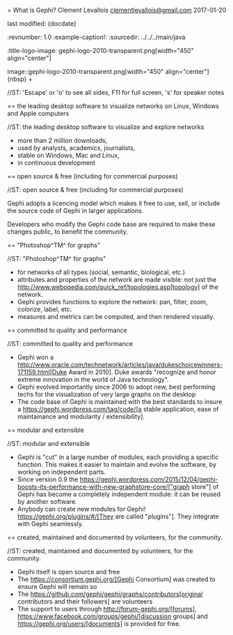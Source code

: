 = What is Gephi?
Clément Levallois <clementlevallois@gmail.com>
2017-01-20

last modified: {docdate}

:revnumber: 1.0
:example-caption!:
:sourcedir: ../../../main/java

:title-logo-image: gephi-logo-2010-transparent.png[width="450" align="center"]

image::gephi-logo-2010-transparent.png[width="450" align="center"]
{nbsp} +

//ST: 'Escape' or 'o' to see all sides, F11 for full screen, 's' for speaker notes

== the leading desktop software to visualize networks on Linux, Windows and Apple computers

//ST: the leading desktop software to visualize and explore networks
- more than 2 million downloads,
- used by analysts, academics, journalists,
- stable on Windows, Mac and Linux,
- in continuous development


== open source & free (including for commercial purposes)

//ST: open source & free (including for commercial purposes)

Gephi adopts a licencing model which makes it free to use, sell, or include the source code of Gephi in larger applications.

Developers who modify the Gephi code base are required to make these changes public, to benefit the community.


== "Photoshop^TM^ for graphs"

//ST: "Photoshop^TM^ for graphs"

- for networks of all types (social, semantic, biological, etc.)
- attributes and properties of the network are made visible: not just the http://www.webopedia.com/quick_ref/topologies.asp[topology] of the network.
- Gephi provides functions to explore the network: pan, filter, zoom, colorize, label, etc.
- measures and metrics can be computed, and then rendered visually.


== committed to quality and performance

//ST: committed to quality and performance

- Gephi won a http://www.oracle.com/technetwork/articles/java/dukeschoicewinners-171159.html[Duke Award in 2010]. Duke awards "recognize and honor extreme innovation in the world of Java technology".
- Gephi evolved importantly since 2006 to adopt new, best performing techs for the visualization of very large graphs on the desktop
- The code base of Gephi is maintained with the best standards to insure a https://gephi.wordpress.com/tag/code/[a stable application, ease of maintainance and modularity / extensibility].


== modular and extensible

//ST: modular and extensible

- Gephi is "cut" in a large number of modules, each providing a specific function. This makes it easier to maintain and evolve the software, by working on independent parts.
- Since version 0.9 the https://gephi.wordpress.com/2015/12/04/gephi-boosts-its-performance-with-new-graphstore-core/["graph store"] of Gephi has become a completely independent module: it can be reused by another software.
- Anybody can create new modules for Gephi! https://gephi.org/plugins/#/[They are called "plugins"]. They integrate with Gephi seamlessly.

== created, maintained and documented by volunteers, for the community.

//ST: created, maintained and documented by volunteers, for the community.

- Gephi itself is open source and free
- The https://consortium.gephi.org/[Gephi Consortium] was created to ensure Gephi will remain so
- The https://github.com/gephi/gephi/graphs/contributors[original contributors and their followers] are volunteers
- The support to users through http://forum-gephi.org/[forums], https://www.facebook.com/groups/gephi/[discussion groups] and https://gephi.org/users/[documents] is provided for free.
